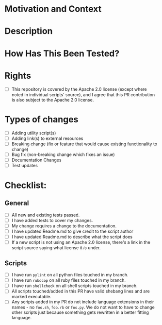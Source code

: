<!--- Provide a general summary of your changes in the Title above -->

# Motivation and Context
<!--- Why is this change required? What problem does it solve? -->
<!--- If it fixes an open issue, please link to the issue here. -->

# Description
<!--- Describe your changes in detail -->

# How Has This Been Tested?
<!--- Please describe in detail how you tested your changes. -->
<!--- Include details of your testing environment, and the tests you ran to -->
<!--- see how your change affects other areas of the code, etc. -->

# Rights

- [ ] This repository is covered by the Apache 2.0 license (except where noted in individual scripts' source), and I agree that this PR contribution is also subject to the Apache 2.0 license.

# Types of changes
<!--- What types of changes does your code introduce? Put an `x` in all the boxes that apply: -->
- [ ] Adding utility script(s)
- [ ] Adding link(s) to external resources
- [ ] Breaking change (fix or feature that would cause existing functionality to change)
- [ ] Bug fix (non-breaking change which fixes an issue)
- [ ] Documentation Changes
- [ ] Test updates

# Checklist:
<!--- Go over all the following points, and put an `x` in all the boxes that apply. -->
<!--- If you're unsure about any of these, don't hesitate to ask on Slack -->

## General
- [ ] All new and existing tests passed.
- [ ] I have added tests to cover my changes.
- [ ] My change requires a change to the documentation.
- [ ] I have updated Readme.md to give credit to the script author
- [ ] I have updated Readme.md to describe what the script does
- [ ] If a new script is not using an Apache 2.0 license, there's a link in the script source saying what license it _is_ under.

## Scripts
- [ ] I have run `pylint` on all python files touched in my branch.
- [ ] I have run `rubocop` on all ruby files touched in my branch.
- [ ] I have run `shellcheck` on all shell scripts touched in my branch.
- [ ] All scripts touched/added in this PR have valid shebang lines and are marked executable. 
- [ ] Any scripts added in my PR do not include language extensions in their names - no `foo.sh`, `foo.rb` or `foo.py`. We do not want to have to change other scripts just because something gets rewritten in a better fitting language.
